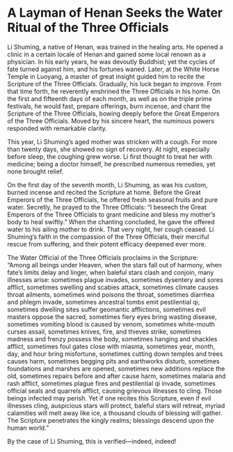 # A Layman of Henan Seeks the Water Ritual of the Three Officials

Li Shuming, a native of Henan, was trained in the healing arts. He opened a clinic in a certain locale of Henan and gained some local renown as a physician. In his early years, he was devoutly Buddhist; yet the cycles of fate turned against him, and his fortunes waned. Later, at the White Horse Temple in Luoyang, a master of great insight guided him to recite the Scripture of the Three Officials. Gradually, his luck began to improve. From that time forth, he reverently enshrined the Three Officials in his home. On the first and fifteenth days of each month, as well as on the triple prime festivals, he would fast, prepare offerings, burn incense, and chant the Scripture of the Three Officials, bowing deeply before the Great Emperors of the Three Officials. Moved by his sincere heart, the numinous powers responded with remarkable clarity.

This year, Li Shuming’s aged mother was stricken with a cough. For more than twenty days, she showed no sign of recovery. At night, especially before sleep, the coughing grew worse. Li first thought to treat her with medicine; being a doctor himself, he prescribed numerous remedies, yet none brought relief.

On the first day of the seventh month, Li Shuming, as was his custom, burned incense and recited the Scripture at home. Before the Great Emperors of the Three Officials, he offered fresh seasonal fruits and pure water. Secretly, he prayed to the Three Officials: “I beseech the Great Emperors of the Three Officials to grant medicine and bless my mother’s body to heal swiftly.” When the chanting concluded, he gave the offered water to his ailing mother to drink. That very night, her cough ceased. Li Shuming’s faith in the compassion of the Three Officials, their merciful rescue from suffering, and their potent efficacy deepened ever more.

The Water Official of the Three Officials proclaims in the Scripture:  
“Among all beings under Heaven, when the stars fall out of harmony, when fate’s limits delay and linger, when baleful stars clash and conjoin, many illnesses arise: sometimes plague invades, sometimes dysentery and sores afflict, sometimes swelling and scabies attack, sometimes climate causes throat ailments, sometimes wind poisons the throat, sometimes diarrhea and phlegm invade, sometimes ancestral tombs emit pestilential qi, sometimes dwelling sites suffer geomantic afflictions, sometimes evil masters oppose the sacred, sometimes fiery eyes bring wasting disease, sometimes vomiting blood is caused by venom, sometimes white-mouth curses assail, sometimes knives, fire, and thieves strike, sometimes madness and frenzy possess the body, sometimes hanging and shackles afflict, sometimes foul gates close with miasma, sometimes year, month, day, and hour bring misfortune, sometimes cutting down temples and trees causes harm, sometimes begging pits and earthworks disturb, sometimes foundations and marshes are opened, sometimes new additions replace the old, sometimes repairs before and after cause harm, sometimes malaria and rash afflict, sometimes plague fires and pestilential qi invade, sometimes official seals and quarrels afflict, causing grievous illnesses to cling. Those beings infected may perish. Yet if one recites this Scripture, even if evil illnesses cling, auspicious stars will protect, baleful stars will retreat, myriad calamities will melt away like ice, a thousand clouds of blessing will gather. The Scripture penetrates the kingly realms; blessings descend upon the human world.”

By the case of Li Shuming, this is verified—indeed, indeed!